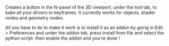 Creates a button in the N-panel of the 3D viewport, under the tool tab, to bake all your drivers to keyframes. It currently works for objects, shader nodes and geometry nodes.

All you have to do to make it work is to install it as an addon by going in Edit > Preferences and under the addon tab, press install from file and select the python script. then enable the addon and you're done !